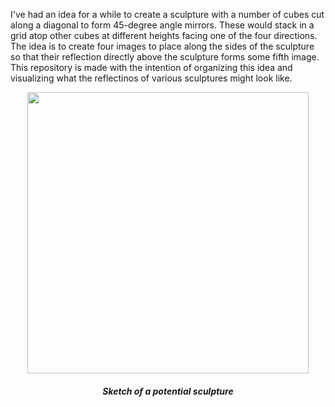 I've had an idea for a while to create a sculpture with a number of cubes cut along a diagonal to form 45-degree angle mirrors. These would stack in a grid atop other cubes at different heights facing one of the four directions. The idea is to create four images to place along the sides of the sculpture so that their reflection directly above the sculpture forms some fifth image. This repository is made with the intention of organizing this idea and visualizing what the reflectinos of various sculptures might look like.

<p align='center'>
  <img src='demo imgs/sketch.jpg' width='450'>
  <h5 align = 'center'>Sketch of a potential sculpture</h5>
</p>
